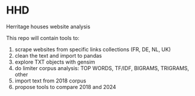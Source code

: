 # HHD
Herritage houses website analysis

This repo will contain tools to: 
1) scrape websites from specific links collections (FR, DE, NL, UK)
2) clean the text and import to pandas
3) explore TXT objects with gensim
4) do limiter corpus analysis: TOP WORDS, TF/IDF, BIGRAMS, TRIGRAMS, other
5) import text from 2018 corpus
6) propose tools to compare 2018 and 2024

